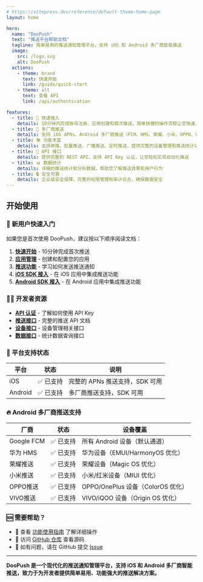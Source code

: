 ```yaml
---
# https://vitepress.dev/reference/default-theme-home-page
layout: home

hero:
  name: "DooPush"
  text: "推送平台帮助文档"
  tagline: 简单易用的推送通知管理平台，支持 iOS 和 Android 多厂商智能推送
  image:
    src: /logo.svg
    alt: DooPush
  actions:
    - theme: brand
      text: 快速开始
      link: /guide/quick-start
    - theme: alt
      text: 查看 API
      link: /api/authentication

features:
  - title: 🚀 快速接入
    details: 10分钟内完成账号注册、应用创建和首次推送，简单快捷的操作流程让您快速上手
  - title: 📱 多厂商推送
    details: 支持 iOS APNs、Android 多厂商推送（FCM、HMS、荣耀、小米、OPPO、VIVO），智能路由，统一管理
  - title: 🛠 功能丰富
    details: 支持单推、批量推送、广播推送、定时推送，提供完整的设备管理和推送统计功能
  - title: 🔑 API 接口
    details: 提供完整的 REST API，支持 API Key 认证，让您轻松实现自动化推送
  - title: 📊 数据统计
    details: 详细的推送统计和分析数据，帮助您了解推送效果和用户行为
  - title: 🔒 安全可靠
    details: 企业级安全保障，完整的权限管理和审计日志，确保数据安全
---
```


## 开始使用

### 🎯 新用户快速入门

如果您是首次使用 DooPush，建议按以下顺序阅读文档：

1. [**快速开始**](/guide/quick-start) - 10分钟完成首次推送
2. [**应用管理**](/guide/apps) - 创建和配置您的应用
3. [**推送功能**](/guide/push) - 学习如何发送推送通知
4. [**iOS SDK 接入**](/sdk/ios-integration) - 在 iOS 应用中集成推送功能
5. [**Android SDK 接入**](/sdk/android-integration) - 在 Android 应用中集成推送功能

### 👨‍💻 开发者资源

- [**API 认证**](/api/authentication) - 了解如何使用 API Key
- [**推送接口**](/api/push-apis) - 完整的推送 API 文档
- [**设备接口**](/api/device-apis) - 设备管理相关接口
- [**数据接口**](/api/data-apis) - 统计数据查询接口

### 📱 平台支持状态

| 平台 | 状态 | 说明 |
|------|------|------|
| iOS | ✅ 已支持 | 完整的 APNs 推送支持，SDK 可用 |
| Android | ✅ 已支持 | 多厂商推送支持，SDK 可用 |

### 🔥 Android 多厂商推送支持

| 厂商 | 状态 | 设备覆盖 |
|------|------|----------|
| Google FCM | ✅ 已支持 | 所有 Android 设备（默认通道）|
| 华为 HMS | ✅ 已支持 | 华为设备（EMUI/HarmonyOS 优化）|
| 荣耀推送 | ✅ 已支持 | 荣耀设备（Magic OS 优化）|
| 小米推送 | ✅ 已支持 | 小米/红米设备（MIUI 优化）|
| OPPO推送 | ✅ 已支持 | OPPO/OnePlus 设备（ColorOS 优化）|
| VIVO推送 | ✅ 已支持 | VIVO/iQOO 设备（Origin OS 优化）|

### 🆘 需要帮助？

- 📖 查看 [功能使用指南](/guide/console) 了解详细操作
- 🔗 访问 [GitHub 仓库](https://github.com/doopush/doopush) 查看源码
- 💬 如有问题，请在 GitHub 提交 [Issue](https://github.com/doopush/doopush/issues)

---

**DooPush 是一个现代化的推送通知管理平台，支持 iOS 和 Android 多厂商智能推送，致力于为开发者提供简单易用、功能强大的推送解决方案。**
